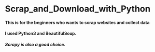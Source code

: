 # Scrap_and_Download_with_Python
#### This is for the beginners who wants to scrap websites and collect data 
#### I used Python3 and BeautifulSoup. 
##### Scrapy is also a good choice.
